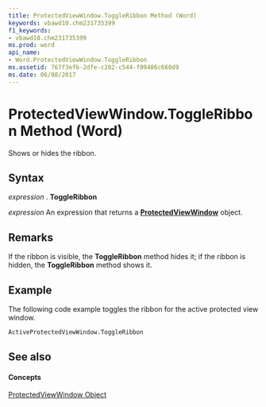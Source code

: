```yaml
---
title: ProtectedViewWindow.ToggleRibbon Method (Word)
keywords: vbawd10.chm231735399
f1_keywords:
- vbawd10.chm231735399
ms.prod: word
api_name:
- Word.ProtectedViewWindow.ToggleRibbon
ms.assetid: 767f3efb-2dfe-c202-c544-f09486c660d9
ms.date: 06/08/2017
---
```



# ProtectedViewWindow.ToggleRibbon Method (Word)

Shows or hides the ribbon.


## Syntax

 _expression_ . **ToggleRibbon**

 _expression_ An expression that returns a **[ProtectedViewWindow](Word.ProtectedViewWindow.md)** object.


## Remarks

If the ribbon is visible, the  **ToggleRibbon** method hides it; if the ribbon is hidden, the **ToggleRibbon** method shows it.


## Example

The following code example toggles the ribbon for the active protected view window.


```vb
ActiveProtectedViewWindow.ToggleRibbon
```


## See also


#### Concepts


[ProtectedViewWindow Object](Word.ProtectedViewWindow.md)

